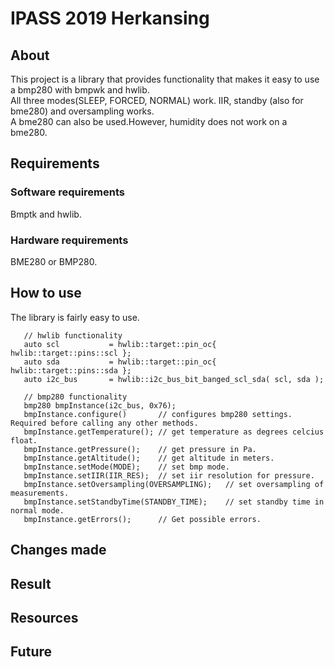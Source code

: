 # IPASS 2019 Herkansing
## About
This project is a library that provides functionality that makes it easy to use a bmp280 with bmpwk and hwlib.<br/>
All three modes(SLEEP, FORCED, NORMAL) work. IIR, standby (also for bme280) and oversampling works.<br/>
A bme280 can also be used.However, humidity does not work on a bme280.<br/>
## Requirements
### Software requirements
Bmptk and hwlib.
### Hardware requirements
BME280 or BMP280.

## How to use
The library is fairly easy to use.<br/>
```
   // hwlib functionality
   auto scl           = hwlib::target::pin_oc{ hwlib::target::pins::scl };
   auto sda           = hwlib::target::pin_oc{ hwlib::target::pins::sda };
   auto i2c_bus       = hwlib::i2c_bus_bit_banged_scl_sda( scl, sda );
   
   // bmp280 functionality
   bmp280 bmpInstance(i2c_bus, 0x76);
   bmpInstance.configure()       // configures bmp280 settings. Required before calling any other methods.
   bmpInstance.getTemperature(); // get temperature as degrees celcius float.
   bmpInstance.getPressure();    // get pressure in Pa.
   bmpInstance.getAltitude();    // get altitude in meters.
   bmpInstance.setMode(MODE);    // set bmp mode.
   bmpInstance.setIIR(IIR_RES);  // set iir resolution for pressure.
   bmpInstance.setOversampling(OVERSAMPLING);   // set oversampling of measurements.
   bmpInstance.setStandbyTime(STANDBY_TIME);    // set standby time in normal mode.
   bmpInstance.getErrors();      // Get possible errors.
   ```
## Changes made
## Result
## Resources
## Future
